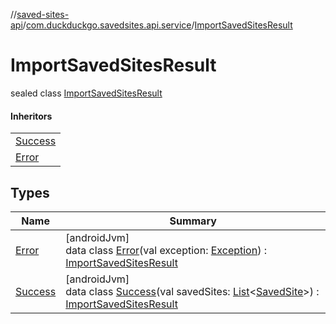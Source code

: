 //[saved-sites-api](../../../index.md)/[com.duckduckgo.savedsites.api.service](../index.md)/[ImportSavedSitesResult](index.md)

# ImportSavedSitesResult

sealed class [ImportSavedSitesResult](index.md)

#### Inheritors

| |
|---|
| [Success](-success/index.md) |
| [Error](-error/index.md) |

## Types

| Name | Summary |
|---|---|
| [Error](-error/index.md) | [androidJvm]<br>data class [Error](-error/index.md)(val exception: [Exception](https://kotlinlang.org/api/latest/jvm/stdlib/kotlin/-exception/index.html)) : [ImportSavedSitesResult](index.md) |
| [Success](-success/index.md) | [androidJvm]<br>data class [Success](-success/index.md)(val savedSites: [List](https://kotlinlang.org/api/latest/jvm/stdlib/kotlin.collections/-list/index.html)&lt;[SavedSite](../../com.duckduckgo.savedsites.api.models/-saved-site/index.md)&gt;) : [ImportSavedSitesResult](index.md) |
